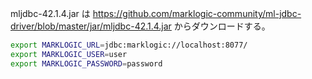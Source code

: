 mljdbc-42.1.4.jar は https://github.com/marklogic-community/ml-jdbc-driver/blob/master/jar/mljdbc-42.1.4.jar からダウンロードする。

```sh
export MARKLOGIC_URL=jdbc:marklogic://localhost:8077/
export MARKLOGIC_USER=user
export MARKLOGIC_PASSWORD=password
```

